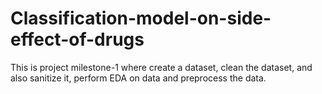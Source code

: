 # Classification-model-on-side-effect-of-drugs
This is project milestone-1 where create a dataset, clean the dataset, and also sanitize it, perform EDA on data and preprocess the data.